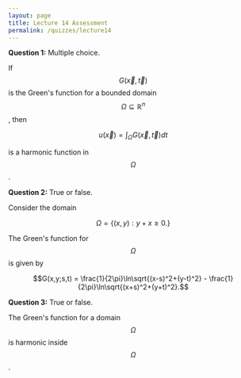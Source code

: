 ```yaml
---
layout: page
title: Lecture 14 Assessment
permalink: /quizzes/lecture14
---
```



**Question 1:**  Multiple choice.

If $$G(\vec x,\vec t)$$ is the Green's function for a bounded domain $$\Omega\subseteq\mathbb R^n$$, then

$$u(\vec x) = \int_{\Omega} G(\vec x,\vec t) dt$$

is a harmonic function in $$\Omega$$.

**Question 2:**  True or false.

Consider the domain

$$\Omega = \{(x,y): y+x\geq 0.\}$$

The Green's function for $$\Omega$$ is given by

$$G(x,y;s,t) = \frac{1}{2\pi}\ln\sqrt{(x-s)^2+(y-t)^2} - \frac{1}{2\pi}\ln\sqrt{(x+s)^2+(y+t)^2}.$$

**Question 3:**  True or false.

The Green's function for a domain $$\Omega$$ is harmonic inside $$\Omega$$.




